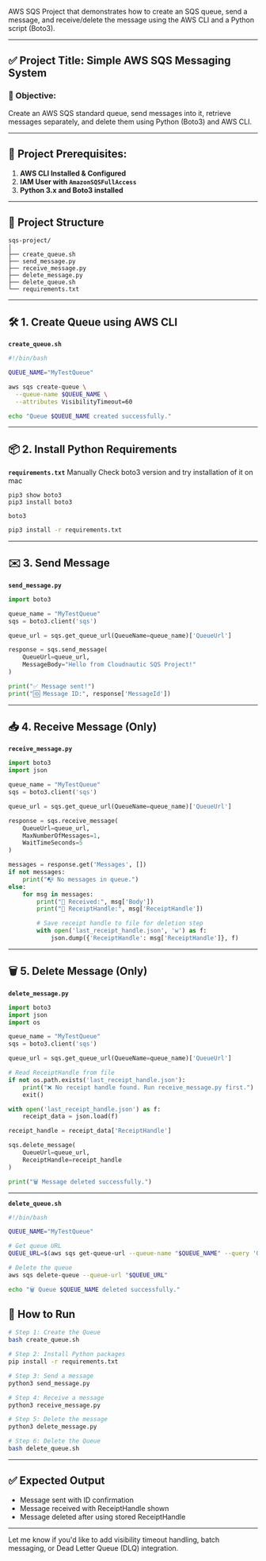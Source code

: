 AWS SQS Project that demonstrates how to create an SQS queue, send a message, and receive/delete the message using the AWS CLI and a Python script (Boto3).

---

## ✅ Project Title: **Simple AWS SQS Messaging System**

### 🎯 Objective:

Create an AWS SQS standard queue, send messages into it, retrieve messages separately, and delete them using Python (Boto3) and AWS CLI.

---

## 🔧 Project Prerequisites:

1. **AWS CLI Installed & Configured**
2. **IAM User with `AmazonSQSFullAccess`**
3. **Python 3.x and Boto3 installed**

---

## 📁 Project Structure

```
sqs-project/
│
├── create_queue.sh
├── send_message.py
├── receive_message.py
├── delete_message.py
├── delete_queue.sh
└── requirements.txt
```

---

## 🛠️ 1. Create Queue using AWS CLI

**`create_queue.sh`**

```bash
#!/bin/bash

QUEUE_NAME="MyTestQueue"

aws sqs create-queue \
  --queue-name $QUEUE_NAME \
  --attributes VisibilityTimeout=60

echo "Queue $QUEUE_NAME created successfully."
```

---

## 📦 2. Install Python Requirements

**`requirements.txt`**
Manually Check boto3 version and try installation of it on mac
```
pip3 show boto3
pip3 install boto3
```
```
boto3
```

```bash
pip3 install -r requirements.txt
```

---

## ✉️ 3. Send Message

**`send_message.py`**

```python
import boto3

queue_name = "MyTestQueue"
sqs = boto3.client('sqs')

queue_url = sqs.get_queue_url(QueueName=queue_name)['QueueUrl']

response = sqs.send_message(
    QueueUrl=queue_url,
    MessageBody="Hello from Cloudnautic SQS Project!"
)

print("✅ Message sent!")
print("🆔 Message ID:", response['MessageId'])
```

---

## 📥 4. Receive Message (Only)

**`receive_message.py`**

```python
import boto3
import json

queue_name = "MyTestQueue"
sqs = boto3.client('sqs')

queue_url = sqs.get_queue_url(QueueName=queue_name)['QueueUrl']

response = sqs.receive_message(
    QueueUrl=queue_url,
    MaxNumberOfMessages=1,
    WaitTimeSeconds=5
)

messages = response.get('Messages', [])
if not messages:
    print("📭 No messages in queue.")
else:
    for msg in messages:
        print("📨 Received:", msg['Body'])
        print("🧾 ReceiptHandle:", msg['ReceiptHandle'])

        # Save receipt handle to file for deletion step
        with open('last_receipt_handle.json', 'w') as f:
            json.dump({'ReceiptHandle': msg['ReceiptHandle']}, f)
```

---

## 🗑️ 5. Delete Message (Only)

**`delete_message.py`**

```python
import boto3
import json
import os

queue_name = "MyTestQueue"
sqs = boto3.client('sqs')

queue_url = sqs.get_queue_url(QueueName=queue_name)['QueueUrl']

# Read ReceiptHandle from file
if not os.path.exists('last_receipt_handle.json'):
    print("❌ No receipt handle found. Run receive_message.py first.")
    exit()

with open('last_receipt_handle.json') as f:
    receipt_data = json.load(f)

receipt_handle = receipt_data['ReceiptHandle']

sqs.delete_message(
    QueueUrl=queue_url,
    ReceiptHandle=receipt_handle
)

print("🗑️ Message deleted successfully.")
```

---

**`delete_queue.sh`**

```bash
#!/bin/bash

QUEUE_NAME="MyTestQueue"

# Get queue URL
QUEUE_URL=$(aws sqs get-queue-url --queue-name "$QUEUE_NAME" --query 'QueueUrl' --output text)

# Delete the queue
aws sqs delete-queue --queue-url "$QUEUE_URL"

echo "🗑️ Queue $QUEUE_NAME deleted successfully."
```

## 🚀 How to Run

```bash
# Step 1: Create the Queue
bash create_queue.sh

# Step 2: Install Python packages
pip install -r requirements.txt

# Step 3: Send a message
python3 send_message.py

# Step 4: Receive a message
python3 receive_message.py

# Step 5: Delete the message
python3 delete_message.py

# Step 6: Delete the Queue
bash delete_queue.sh
```

---

## ✅ Expected Output

* Message sent with ID confirmation
* Message received with ReceiptHandle shown
* Message deleted after using stored ReceiptHandle

---

Let me know if you'd like to add visibility timeout handling, batch messaging, or Dead Letter Queue (DLQ) integration.
